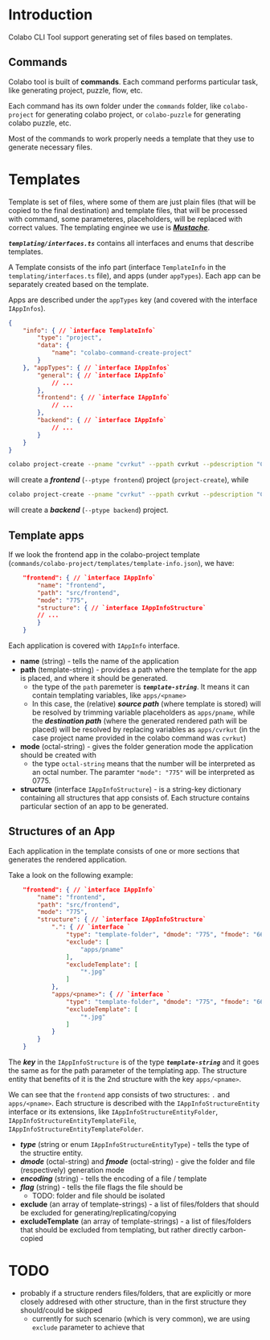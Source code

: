 # Introduction

Colabo CLI Tool support generating set of files based on templates.

## Commands

Colabo tool is built of **commands**. Each command performs particular task, like generating project, puzzle, flow, etc.

Each command has its own folder under the `commands` folder, like `colabo-project` for generating colabo project, or `colabo-puzzle` for generating colabo puzzle, etc.

Most of the commands to work properly needs a template that they use to generate necessary files.

# Templates

Template is set of files, where some of them are just plain files (that will be copied to the final destination) and template files, that will be processed with command, some parameteres, placeholders, will be replaced with correct values. The templating enginee we use is ***[Mustache](https://www.npmjs.com/package/mustache)***.

***`templating/interfaces.ts`*** contains all interfaces and enums that describe templates.

A Template consists of the info part (interface `TemplateInfo` in the `templating/interfaces.ts` file), and apps (under `appTypes`). Each app can be separately created based on the template.

Apps are described under the `appTypes` key (and covered with the interface `IAppInfos`).

```json
{
    "info": { // `interface TemplateInfo`
        "type": "project",
        "data": {
            "name": "colabo-command-create-project"
        }
    }, "appTypes": { // `interface IAppInfos`
        "general": { // `interface IAppInfo`
            // ...
        },
        "frontend": { // `interface IAppInfo`
            // ...
        },
        "backend": { // `interface IAppInfo`
            // ...
        }
    }
}
```

```sh
colabo project-create --pname "cvrkut" --ppath cvrkut --pdescription "Cvrkut is social creative writing ecosystem" --ptype frontend --pversion 2.0.0  --plicense MIT --prepository https://github.com/mprinc/cvrkut.git
```

will create a ***frontend*** (`--ptype frontend`) project (`project-create`), while

```sh
colabo project-create --pname "cvrkut" --ppath cvrkut --pdescription "Cvrkut is social creative writing ecosystem" --ptype backend --pversion 2.0.0  --plicense MIT --prepository https://github.com/mprinc/cvrkut.git
```

will create a ***backend*** (`--ptype backend`) project.

## Template apps

If we look the frontend app in the colabo-project template (`commands/colabo-project/templates/template-info.json`), we have:

```json
    "frontend": { // `interface IAppInfo`
        "name": "frontend",
        "path": "src/frontend",
        "mode": "775",
        "structure": { // `interface IAppInfoStructure`
        // ...
        }        
    }
```

Each application is covered with `IAppInfo` interface.

+ **name** (string) - tells the name of the application
+ **path** (template-string) - provides a path where the template for the app is placed, and where it should be generated.
    + the type of the `path` paremeter is ***`template-string`***. It means it can contain templating variables, like `apps/<pname>`
    + In this case, the (relative) ***source path*** (where template is stored) will be resolved by trimming variable placeholders as `apps/pname`, while the ***destination path*** (where the generated rendered path will be placed) will be resolved by replacing variables as `apps/cvrkut` (in the case project name provided in the colabo command was `cvrkut`)
+ **mode** (octal-string) - gives the folder generation mode the application should be created with
    + the type `octal-string` means that the number will be interpreted as an octal number. The paramter `"mode": "775"` will be interpreted as 0775.
+ **structure** (interface `IAppInfoStructure`) - is a string-key dictionary containing all structures that app consists of. Each structure contains particular section of an app to be generated.

## Structures of an App

Each application in the template consists of one or more sections that generates the rendered application.

Take a look on the following example:

```json
    "frontend": { // `interface IAppInfo`
        "name": "frontend",
        "path": "src/frontend",
        "mode": "775",
        "structure": { // `interface IAppInfoStructure`
            ".": { // `interface `
                "type": "template-folder", "dmode": "775", "fmode": "664", "encoding": "utf8", "flag": "r",
                "exclude": [
                    "apps/pname"
                ],
                "excludeTemplate": [
                    "*.jpg"
                ]
            },
            "apps/<pname>": { // `interface `
                "type": "template-folder", "dmode": "775", "fmode": "664", "encoding": "utf8", "flag": "r",
                "excludeTemplate": [
                    "*.jpg"
                ]
            }
        }        
    }
```

The ***key*** in the `IAppInfoStructure` is of the type ***`template-string`*** and it goes the same as for the path parameter of the templating app. The structure entity that benefits of it is the 2nd structure with the key `apps/<pname>`.

We can see that the `frontend` app consists of two structures: `.` and `apps/<pname>`. Each structure is described with the `IAppInfoStructureEntity` interface or its extensions, like `IAppInfoStructureEntityFolder`, `IAppInfoStructureEntityTemplateFile`, `IAppInfoStructureEntityTemplateFolder`.

+ ***type*** (string or enum `IAppInfoStructureEntityType`) - tells the type of the structire entity.
+ ***dmode*** (octal-string) and ***fmode*** (octal-string) - give the folder and file (respectively) generation mode
+ ***encoding*** (string) - tells the encoding of a file / template
+ ***flag*** (string) - tells the file flags the file should be 
    + TODO: folder and file should be isolated
+ **exclude** (an array of template-strings) - a list of files/folders that should be excluded for generating/replicating/copying
+ **excludeTemplate** (an array of template-strings) - a list of files/folders that should be excluded from templating, but rather directly carbon-copied

# TODO

+ probably if a structure renders files/folders, that are explicitly or more closely addresed with other structure, than in the first structure they should/could be skipped
    + currently for such scenario (which is very common), we are using `exclude` parameter to achieve that